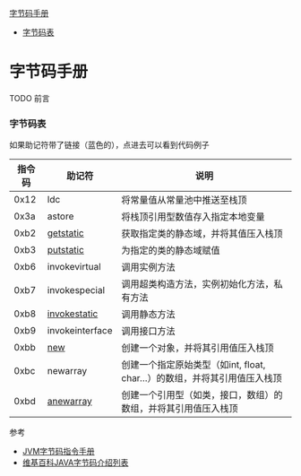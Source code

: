 [字节码手册](#字节码手册)
  - [字节码表](#字节码表)

# 字节码手册

TODO 前言

### 字节码表

如果助记符带了链接（蓝色的），点进去可以看到代码例子

|指令码|助记符|说明|
|--|--|--|
|0x12|ldc|将常量值从常量池中推送至栈顶|
|0x3a|astore|将栈顶引用型数值存入指定本地变量|
|0xb2|[getstatic](getstatic.md)|获取指定类的静态域，并将其值压入栈顶|
|0xb3|[putstatic](putstatic.md)|为指定的类的静态域赋值|
|0xb6|invokevirtual|调用实例方法|
|0xb7|invokespecial|调用超类构造方法，实例初始化方法，私有方法|
|0xb8|[invokestatic](invokestatic.md)|调用静态方法|
|0xb9|invokeinterface|调用接口方法|
|0xbb|[new](new.md)|创建一个对象，并将其引用值压入栈顶|
|0xbc|newarray|创建一个指定原始类型（如int, float, char…）的数组，并将其引用值压入栈顶|
|0xbd|[anewarray](anewarray.md)|创建一个引用型（如类，接口，数组）的数组，并将其引用值压入栈顶|

参考
- [JVM字节码指令手册](https://www.cnblogs.com/xpwi/p/11360692.html)
- [维基百科JAVA字节码介绍列表](https://en.wikipedia.org/wiki/Java_bytecode_instruction_listings)
